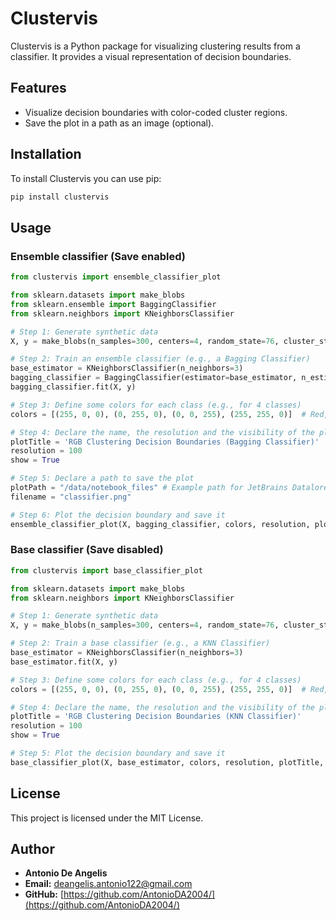 # Clustervis

Clustervis is a Python package for visualizing clustering results from a classifier. It provides a visual representation of decision boundaries.

## Features
- Visualize decision boundaries with color-coded cluster regions.
- Save the plot in a path as an image (optional).

## Installation

To install Clustervis you can use pip:
```sh
pip install clustervis
```

## Usage

### Ensemble classifier (Save enabled)

```python
from clustervis import ensemble_classifier_plot

from sklearn.datasets import make_blobs
from sklearn.ensemble import BaggingClassifier
from sklearn.neighbors import KNeighborsClassifier

# Step 1: Generate synthetic data
X, y = make_blobs(n_samples=300, centers=4, random_state=76, cluster_std=1.0)

# Step 2: Train an ensemble classifier (e.g., a Bagging Classifier)
base_estimator = KNeighborsClassifier(n_neighbors=3)
bagging_classifier = BaggingClassifier(estimator=base_estimator, n_estimators=8, max_samples=0.05, random_state=1)
bagging_classifier.fit(X, y)

# Step 3: Define some colors for each class (e.g., for 4 classes)
colors = [(255, 0, 0), (0, 255, 0), (0, 0, 255), (255, 255, 0)]  # Red, Green, Blue, Yellow

# Step 4: Declare the name, the resolution and the visibility of the plot
plotTitle = 'RGB Clustering Decision Boundaries (Bagging Classifier)'
resolution = 100
show = True

# Step 5: Declare a path to save the plot
plotPath = "/data/notebook_files" # Example path for JetBrains Datalore
filename = "classifier.png"

# Step 6: Plot the decision boundary and save it
ensemble_classifier_plot(X, bagging_classifier, colors, resolution, plotTitle, show, plotPath, filename)
```

### Base classifier (Save disabled)

```python
from clustervis import base_classifier_plot

from sklearn.datasets import make_blobs
from sklearn.neighbors import KNeighborsClassifier

# Step 1: Generate synthetic data
X, y = make_blobs(n_samples=300, centers=4, random_state=76, cluster_std=1.0)

# Step 2: Train a base classifier (e.g., a KNN Classifier)
base_estimator = KNeighborsClassifier(n_neighbors=3)
base_estimator.fit(X, y)

# Step 3: Define some colors for each class (e.g., for 4 classes)
colors = [(255, 0, 0), (0, 255, 0), (0, 0, 255), (255, 255, 0)]  # Red, Green, Blue, Yellow

# Step 4: Declare the name, the resolution and the visibility of the plot
plotTitle = 'RGB Clustering Decision Boundaries (KNN Classifier)'
resolution = 100
show = True

# Step 5: Plot the decision boundary and save it
base_classifier_plot(X, base_estimator, colors, resolution, plotTitle, show)
```

## License

This project is licensed under the MIT License.

## Author

- **Antonio De Angelis**  
- **Email:** deangelis.antonio122@gmail.com  
- **GitHub:** [https://github.com/AntonioDA2004/](https://github.com/AntonioDA2004/)